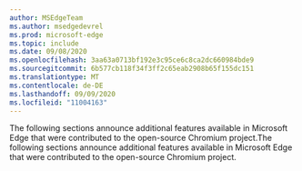 ```yaml
---
author: MSEdgeTeam
ms.author: msedgedevrel
ms.prod: microsoft-edge
ms.topic: include
ms.date: 09/08/2020
ms.openlocfilehash: 3aa63a0713bf192e3c95ce6c8ca2dc660984bde9
ms.sourcegitcommit: 6b577cb118f34f3ff2c65eab2908b65f155dc151
ms.translationtype: MT
ms.contentlocale: de-DE
ms.lasthandoff: 09/09/2020
ms.locfileid: "11004163"
---
```

<span data-ttu-id="2703e-101">The following sections announce additional features available in Microsoft Edge that were contributed to the open-source Chromium project.</span><span class="sxs-lookup"><span data-stu-id="2703e-101">The following sections announce additional features available in Microsoft Edge that were contributed to the open-source Chromium project.</span></span>  
